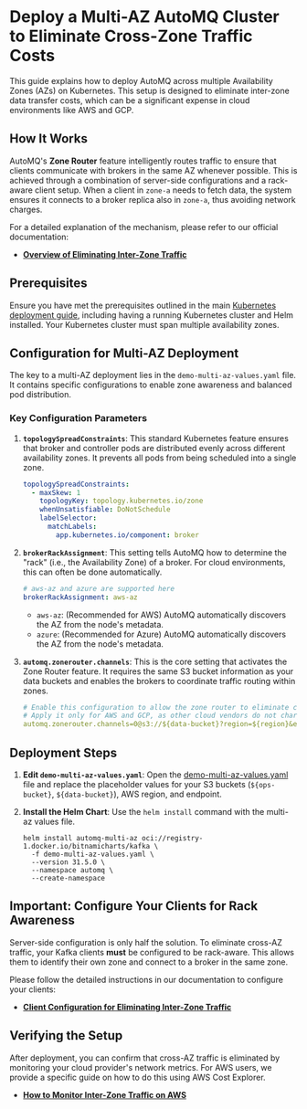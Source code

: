 # Deploy a Multi-AZ AutoMQ Cluster to Eliminate Cross-Zone Traffic Costs

This guide explains how to deploy AutoMQ across multiple Availability Zones (AZs) on Kubernetes. This setup is designed to eliminate inter-zone data transfer costs, which can be a significant expense in cloud environments like AWS and GCP.

## How It Works

AutoMQ's **Zone Router** feature intelligently routes traffic to ensure that clients communicate with brokers in the same AZ whenever possible. This is achieved through a combination of server-side configurations and a rack-aware client setup. When a client in `zone-a` needs to fetch data, the system ensures it connects to a broker replica also in `zone-a`, thus avoiding network charges.

For a detailed explanation of the mechanism, please refer to our official documentation:
*   [**Overview of Eliminating Inter-Zone Traffic**](https://www.automq.com/docs/automq/eliminate-inter-zone-traffics/overview)

## Prerequisites

Ensure you have met the prerequisites outlined in the main [Kubernetes deployment guide](../README.md), including having a running Kubernetes cluster and Helm installed. Your Kubernetes cluster must span multiple availability zones.

## Configuration for Multi-AZ Deployment

The key to a multi-AZ deployment lies in the `demo-multi-az-values.yaml` file. It contains specific configurations to enable zone awareness and balanced pod distribution.

### Key Configuration Parameters

1.  **`topologySpreadConstraints`**:
    This standard Kubernetes feature ensures that broker and controller pods are distributed evenly across different availability zones. It prevents all pods from being scheduled into a single zone.
    ```yaml
    topologySpreadConstraints:
      - maxSkew: 1
        topologyKey: topology.kubernetes.io/zone
        whenUnsatisfiable: DoNotSchedule
        labelSelector:
          matchLabels:
            app.kubernetes.io/component: broker
    ```

2.  **`brokerRackAssignment`**:
    This setting tells AutoMQ how to determine the "rack" (i.e., the Availability Zone) of a broker. For cloud environments, this can often be done automatically.
    ```yaml
    # aws-az and azure are supported here
    brokerRackAssignment: aws-az
    ```
    *   `aws-az`: (Recommended for AWS) AutoMQ automatically discovers the AZ from the node's metadata.
    *   `azure`: (Recommended for Azure) AutoMQ automatically discovers the AZ from the node's metadata.

3.  **`automq.zonerouter.channels`**:
    This is the core setting that activates the Zone Router feature. It requires the same S3 bucket information as your data buckets and enables the brokers to coordinate traffic routing within zones.
    ```yaml
    # Enable this configuration to allow the zone router to eliminate cross-zone traffic.
    # Apply it only for AWS and GCP, as other cloud vendors do not charge for cross-zone traffic.
    automq.zonerouter.channels=0@s3://${data-bucket}?region=${region}&endpoint=${endpoint}
    ```

## Deployment Steps

1.  **Edit `demo-multi-az-values.yaml`**:
    Open the [demo-multi-az-values.yaml](demo-multi-az-values.yaml) file and replace the placeholder values for your S3 buckets (`${ops-bucket}`, `${data-bucket}`), AWS region, and endpoint.

2.  **Install the Helm Chart**:
    Use the `helm install` command with the multi-az values file.
    ```shell
    helm install automq-multi-az oci://registry-1.docker.io/bitnamicharts/kafka \
      -f demo-multi-az-values.yaml \
      --version 31.5.0 \
      --namespace automq \
      --create-namespace
    ```

## Important: Configure Your Clients for Rack Awareness

Server-side configuration is only half the solution. To eliminate cross-AZ traffic, your Kafka clients **must** be configured to be rack-aware. This allows them to identify their own zone and connect to a broker in the same zone.

Please follow the detailed instructions in our documentation to configure your clients:
*   [**Client Configuration for Eliminating Inter-Zone Traffic**](https://www.automq.com/docs/automq/eliminate-inter-zone-traffics/client-configuration)

## Verifying the Setup

After deployment, you can confirm that cross-AZ traffic is eliminated by monitoring your cloud provider's network metrics. For AWS users, we provide a specific guide on how to do this using AWS Cost Explorer.

*   [**How to Monitor Inter-Zone Traffic on AWS**](https://www.automq.com/docs/automq/eliminate-inter-zone-traffics/monitor-inter-zone-traffic)
